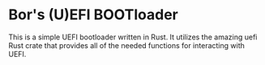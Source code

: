 # Bor's (U)EFI BOOTloader
This is a simple UEFI bootloader written in Rust. It utilizes the amazing uefi Rust crate that provides all of the needed functions for interacting with UEFI.
